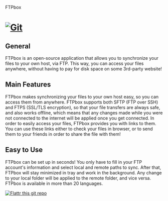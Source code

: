 FTPbox

[![Git](https://app.soluble.cloud/api/v1/public/badges/dc502993-12d4-48b4-a575-b90ffb5c060f.svg?orgId=498499820349)](https://app.soluble.cloud/repos/details/github.com/jeffkwiat/ftpbox?orgId=498499820349)  
======

General
-------

FTPbox is an open-source application that allows you to synchronize your files to your own host, via FTP. This way, you can access your files anywhere, without having to pay for disk space on some 3rd-party website!

Main Features
-------------

FTPbox makes synchronizing your files to your own host easy, so you can access them from anywhere. FTPbox supports both SFTP (FTP over SSH) and FTPS (SSL/TLS encryption), so that your file transfers are always safe, and also works offline, which means that any changes made while you were not connected to the internet will be applied once you get connected.   In order to easily access your files, FTPbox provides you with links to them. You can use these links either to check your files in browser, or to send them to your friends in order to share the file with them!

Easy to Use
-----------

FTPbox can be set up in seconds! You only have to fill in your FTP account's information and select local and remote paths to sync. After that, FTPbox will stay minimized in tray and work 
in the background. Any change to your local folder will be applied to the remote folder, and vice versa.
FTPbox is available in more than 20 languages.

[![Flattr this git repo](http://api.flattr.com/button/flattr-badge-large.png)](https://flattr.com/submit/auto?user_id=FTPbox&url=https://github.com/JohnTheGr8/FTPbox&title=FTPbox&language=en_GB&tags=github&category=software) 